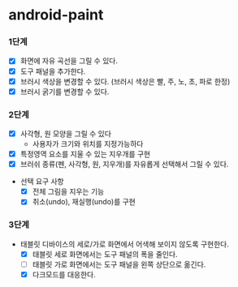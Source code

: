 # android-paint

### 1단계

- [x] 화면에 자유 곡선을 그릴 수 있다.
- [x] 도구 패널을 추가한다.
- [x] 브러시 색상을 변경할 수 있다. (브러시 색상은 빨, 주, 노, 초, 파로 한정)
- [x] 브러시 굵기를 변경할 수 있다.

### 2단계

- [x] 사각형, 원 모양을 그릴 수 있다
    - 사용자가 크기와 위치를 지정가능하다
- [x] 특정영역 요소를 지울 수 있는 지우개를 구현
- [x] 브러쉬 종류(펜, 사각형, 원, 지우개)를 자유롭게 선택해서 그릴 수 있다.

- 선택 요구 사항
    - [x] 전체 그림을 지우는 기능
    - [x] 취소(undo), 재실행(undo)를 구현

### 3단계

- 태블릿 디바이스의 세로/가로 화면에서 어색해 보이지 않도록 구현한다.
    - [x] 태블릿 세로 화면에서는 도구 패널의 폭을 줄인다.
    - [ ] 태블릿 가로 화면에서는 도구 패널을 왼쪽 상단으로 옮긴다.
    - [x] 다크모드를 대응한다.
